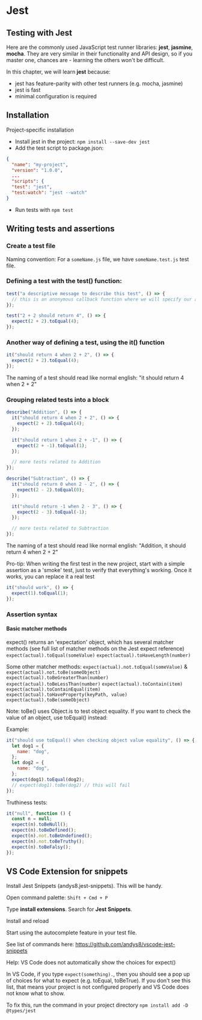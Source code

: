 # Jest

## Testing with Jest

Here are the commonly used JavaScript test runner libraries: **jest**, **jasmine**, **mocha**. They are very similar in their functionality and API design, so if you master one, chances are - learning the others won't be difficult.

In this chapter, we will learn **jest** because:

- jest has feature-parity with other test runners (e.g. mocha, jasmine)
- jest is fast
- minimal configuration is required

## Installation

Project-specific installation

- Install jest in the project: `npm install --save-dev jest`
- Add the test script to package.json:

```json
{
  "name": "my-project",
  "version": "1.0.0",
  ...
  "scripts": {
  "test": "jest",
  "test:watch": "jest --watch"
}
```

- Run tests with `npm test`

## Writing tests and assertions

### Create a test file

Naming convention:
For a `someName.js` file, we have `someName.test.js` test file.

### Defining a test with the test() function:

```js
test("a descriptive message to describe this test", () => {
  // this is an anonymous callback function where we will specify our assertions
});
```

```js
test("2 + 2 should return 4", () => {
  expect(2 + 2).toEqual(4);
});
```

### Another way of defining a test, using the it() function

```js
it("should return 4 when 2 + 2", () => {
  expect(2 + 2).toEqual(4);
});
```

The naming of a test should read like normal english: "it should return 4 when 2 + 2"

### Grouping related tests into a block

```js
describe("Addition", () => {
  it("should return 4 when 2 + 2", () => {
    expect(2 + 2).toEqual(4);
  });

  it("should return 1 when 2 + -1", () => {
    expect(2 + -1).toEqual(1);
  });

  // more tests related to Addition
});

describe("Subtraction", () => {
  it("should return 0 when 2 - 2", () => {
    expect(2 - 2).toEqual(0);
  });

  it("should return -1 when 2 - 3", () => {
    expect(2 - 3).toEqual(-1);
  });

  // more tests related to Subtraction
});
```

The naming of a test should read like normal english: "Addition, it should return 4 when 2 + 2"

Pro-tip:
When writing the first test in the new project, start with a simple assertion as a 'smoke' test, just to verify that everything's working. Once it works, you can replace it a real test

```js
it("should work", () => {
  expect(1).toEqual(1);
});
```

### Assertion syntax

#### Basic matcher methods

expect() returns an 'expectation' object, which has several matcher methods (see full list of matcher methods on the Jest expect reference)
`expect(actual).toEqual(someValue)`
`expect(actual).toHaveLength(number)`

Some other matcher methods:
`expect(actual).not.toEqual(someValue)` & `expect(actual).not.toBe(someObject)`
`expect(actual).toBeGreaterThan(number)`
`expect(actual).toBeLessThan(number)`
`expect(actual).toContain(item)`
`expect(actual).toContainEqual(item)`
`expect(actual).toHaveProperty(keyPath, value)`
`expect(actual).toBe(someObject)`

Note: toBe() uses Object.is to test object equality. If you want to check the value of an object, use toEqual() instead:

Example:

```js
it("should use toEqual() when checking object value equality", () => {
  let dog1 = {
    name: "dog",
  };
  let dog2 = {
    name: "dog",
  };
  expect(dog1).toEqual(dog2);
  // expect(dog1).toBe(dog2) // this will fail
});
```

Truthiness tests:

```js
it("null", function () {
  const n = null;
  expect(n).toBeNull();
  expect(n).toBeDefined();
  expect(n).not.toBeUndefined();
  expect(n).not.toBeTruthy();
  expect(n).toBeFalsy();
});
```

## VS Code Extension for snippets

Install Jest Snippets (andys8.jest-snippets). This will be handy.

Open command palette: `Shift + Cmd + P`

Type **install extensions**.
Search for **Jest Snippets**.

Install and reload

Start using the autocomplete feature in your test file.

See list of commands here: https://github.com/andys8/vscode-jest-snippets

Help: VS Code does not automatically show the choices for expect()

In VS Code, if you type `expect(something).`, then you should see a pop up of choices for what to expect (e.g. toEqual, toBeTrue). If you don't see this list, that means your project is not configured properly and VS Code does not know what to show.

To fix this, run the command in your project directory `npm install add -D @types/jest`
